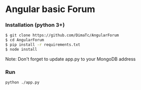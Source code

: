 # Angular basic Forum


### Installation (python 3+)

```sh
$ git clone https://github.com/DimaTc/AngularForum
$ cd AngularForum
$ pip install -r requirements.txt
$ node install
```
Note:
Don't forget to update app.py to your MongoDB address 

### Run
```sh
python ./app.py
```